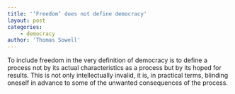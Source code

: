 ```yaml
---
title: '‘Freedom’ does not define democracy'
layout: post
categories:
    - democracy
author: 'Thomas Sowell'
---
```


To include freedom in the very definition of democracy is to define a process not by its actual characteristics as a process but by its hoped for results. This is not only intellectually invalid, it is, in practical terms, blinding oneself in advance to some of the unwanted consequences of the process.